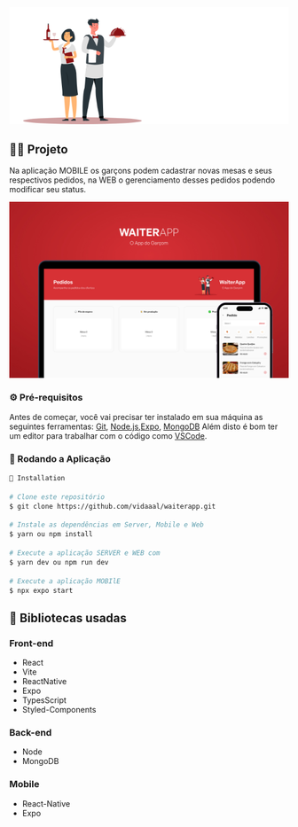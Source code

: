 <div align="center"> 
  <img src="./fe/src/assets/images/logo.svg" alt="waiter app logo" />
</div>

## 🧑‍💻 Projeto 
  
 Na aplicação MOBILE os garçons podem cadastrar novas mesas e seus respectivos pedidos, na WEB o gerenciamento desses pedidos podendo modificar seu status.

<div align="center"> 
  <img src="./github/capa.jpg" alt="waiter app capa" />
</div>


### ⚙ Pré-requisitos

Antes de começar, você vai precisar ter instalado em sua máquina as seguintes ferramentas:
[Git](https://git-scm.com), [Node.js](https://nodejs.org/en/),[Expo](https://docs.expo.dev/), [MongoDB](https://www.mongodb.com/)
Além disto é bom ter um editor para trabalhar com o código como [VSCode](https://code.visualstudio.com/).


### 📗 Rodando a Aplicação

```bash
📗 Installation

# Clone este repositório
$ git clone https://github.com/vidaaal/waiterapp.git

# Instale as dependências em Server, Mobile e Web
$ yarn ou npm install

# Execute a aplicação SERVER e WEB com
$ yarn dev ou npm run dev

# Execute a aplicação MOBIlE
$ npx expo start


```


## 🚀 Bibliotecas usadas

### Front-end 
* React
* Vite
* ReactNative
* Expo
* TypesScript
* Styled-Components

### Back-end
*  Node
*  MongoDB

### Mobile
*  React-Native
*  Expo
